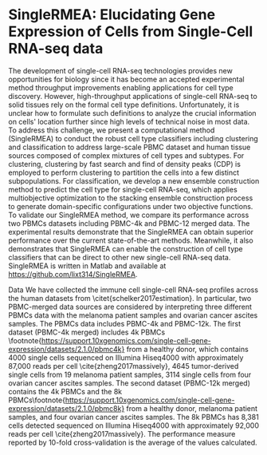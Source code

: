 # SingleRMEA: Elucidating Gene Expression of Cells from Single-Cell RNA-seq data

The development of single-cell RNA-seq technologies provides new opportunities for biology since it has become an accepted experimental method throughput improvements enabling applications for cell type discovery. However,  high-throughput applications of single-cell RNA-seq to solid tissues rely on the formal cell type definitions. Unfortunately, it is unclear how to formulate such definitions to analyze the crucial information on cells' location further since high levels of technical noise in most data. To address this challenge, we present a computational method (SingleRMEA) to conduct the robust cell type classifiers including clustering and classification to address large-scale PBMC dataset and human tissue sources composed of complex mixtures of cell types and subtypes. For clustering, clustering by fast search and find of density peaks (CDP) is employed to perform clustering to partition the cells into a few distinct subpopulations. For classification, we develop a new ensemble construction method to predict the cell type for single-cell RNA-seq, which applies multiobjective optimization to the stacking ensemble construction process to generate domain-specific configurations under two objective functions. To validate our SingleRMEA method, we compare its performance across two PBMCs datasets including PBMC-4k and PBMC-12 merged data. The experimental results demonstrate that the SingleRMEA can obtain superior performance over the current state-of-the-art methods. Meanwhile, it also demonstrates that SingleRMEA can enable the construction of cell type classifiers that can be direct to other new single-cell RNA-seq data. SingleRMEA is written in Matlab and available at https://github.com/lixt314/SingleRMEA.

Data
We have collected the immune cell single-cell RNA-seq profiles across the human datasets from \citet{schelker2017estimation}. In particular, two PBMC-merged data sources are considered by interpreting three different PBMCs data with the melanoma patient samples and ovarian cancer ascites samples. The PBMCs data includes PBMC-4k and PBMC-12k. The first dataset (PBMC-4k merged) includes 4k PBMCs \footnote{https://support.10xgenomics.com/single-cell-gene-expression/datasets/2.1.0/pbmc4k} from a healthy donor, which contains 4000 single cells sequenced on Illumina Hiseq4000 with approximately 87,000 reads per cell \cite{zheng2017massively}, 4645 tumor-derived single cells from 19 melanoma patient samples, 3114 single cells from four ovarian cancer ascites samples. The second dataset (PBMC-12k merged) contains the 4k PBMCs and the 8k PBMCs\footnote{https://support.10xgenomics.com/single-cell-gene-expression/datasets/2.1.0/pbmc8k} from a healthy donor, melanoma patient samples, and four ovarian cancer ascites samples. The 8k PBMCs has 8,381 cells detected sequenced on Illumina Hiseq4000 with approximately 92,000 reads per cell \cite{zheng2017massively}.  The performance measure reported by 10-fold cross-validation is the average of the values calculated.
